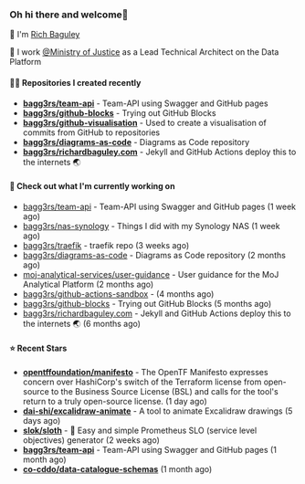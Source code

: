 ### Oh hi there and welcome👋

👐 I'm [Rich Baguley](https://richardbaguley.com/about)

🏢 I work [@Ministry of Justice](https://github.com/ministryofjustice) as a Lead Technical Architect on the Data Platform

#### 👨‍💻 Repositories I created recently
- **[bagg3rs/team-api](https://github.com/bagg3rs/team-api)** - Team-API using Swagger and GitHub pages
- **[bagg3rs/github-blocks](https://github.com/bagg3rs/github-blocks)** - Trying out GitHub Blocks
- **[bagg3rs/github-visualisation](https://github.com/bagg3rs/github-visualisation)** - Used to create a visualisation of commits from GitHub to repositories
- **[bagg3rs/diagrams-as-code](https://github.com/bagg3rs/diagrams-as-code)** - Diagrams as Code repository
- **[bagg3rs/richardbaguley.com](https://github.com/bagg3rs/richardbaguley.com)** - Jekyll and GitHub Actions deploy this to the internets 🌏

#### 👷 Check out what I'm currently working on

- [bagg3rs/team-api](https://github.com/bagg3rs/team-api) - Team-API using Swagger and GitHub pages (1 week ago)
- [bagg3rs/nas-synology](https://github.com/bagg3rs/nas-synology) - Things I did with my Synology NAS (1 week ago)
- [bagg3rs/traefik](https://github.com/bagg3rs/traefik) - traefik repo (3 weeks ago)
- [bagg3rs/diagrams-as-code](https://github.com/bagg3rs/diagrams-as-code) - Diagrams as Code repository (2 months ago)
- [moj-analytical-services/user-guidance](https://github.com/moj-analytical-services/user-guidance) - User guidance for the MoJ Analytical Platform (2 months ago)
- [bagg3rs/github-actions-sandbox](https://github.com/bagg3rs/github-actions-sandbox) -  (4 months ago)
- [bagg3rs/github-blocks](https://github.com/bagg3rs/github-blocks) - Trying out GitHub Blocks (5 months ago)
- [bagg3rs/richardbaguley.com](https://github.com/bagg3rs/richardbaguley.com) - Jekyll and GitHub Actions deploy this to the internets 🌏 (6 months ago)

#### ⭐ Recent Stars


- **[opentffoundation/manifesto](https://github.com/opentffoundation/manifesto)** - The OpenTF Manifesto expresses concern over HashiCorp&#39;s switch of the Terraform license from open-source to the Business Source License (BSL) and calls for the tool&#39;s return to a truly open-source license. (1 day ago)
- **[dai-shi/excalidraw-animate](https://github.com/dai-shi/excalidraw-animate)** - A tool to animate Excalidraw drawings (5 days ago)
- **[slok/sloth](https://github.com/slok/sloth)** - 🦥 Easy and simple Prometheus SLO (service level objectives) generator (2 weeks ago)
- **[bagg3rs/team-api](https://github.com/bagg3rs/team-api)** - Team-API using Swagger and GitHub pages (1 month ago)
- **[co-cddo/data-catalogue-schemas](https://github.com/co-cddo/data-catalogue-schemas)** (1 month ago)
